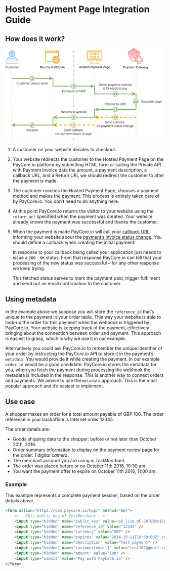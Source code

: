 # Hosted Payment Page Integration Guide


## How does it work?

![HPP Interaction](images/hpp-interaction.png)

1.  A customer on your website decides to checkout.
    
2.  Your website redirects the customer to the Hosted Payment Page on the PayCore.io platform by submitting HTML form or calling the Private API with Payment Invoice data the amount, a payment description, a callback URL, and a Return URL we should redirect the customer to after the payment is made.
        
3.  The customer reaches the Hosted Payment Page, chooses a payment method and makes the payment. This process is entirely taken care of by PayCore.io. You don’t need to do anything here.

4.  At this point PayCore.io returns the visitor to your website using the  `return_url`  specified when the payment was created. Your website already knows the payment was successful and thanks the customer.

5.  When the payment is made PayCore.io will call your  [callback URL](/integration/callbacks/)  informing your website about the  [payment’s invoice status change](/products/commerce/payment-invoice/). You should define a callback when creating the initial payment.
    
    In response to your callback being called your application just needs to issue a  `200  OK`  status. From that response PayCore.io can tell that your processing of the new status was successful – for any other response we keep trying.

    This fetched status serves to mark the payment paid, trigger fulfilment and send out an email confirmation to the customer.


## Using metadata

In the example above we suppose you will store the  `reference_id`  that’s unique to the payment in your order table. This way your website is able to look-up the order for this payment when the webhook is triggered by PayCore.io. Your website is keeping track of the payment, effectively bringing about the connection between order and payment. This approach is easiest to grasp, which is why we use it in our example.

Alternatively you could ask PayCore.io to remember the unique identifier of your order by instructing the PayCore.io API to store it in the payment’s  `metadata`. You would provide it while creating the payment. In our example  `order_id` would be a good candidate. PayCore.io stores the metadata for you, when you fetch the payment during processing the webhook the metadata is included in the response. This is another way to connect orders and payments. We advise to use the  `metadata`  approach. This is the most popular approach and it’s easiest to implement.


## Use case

A shopper makes an order for a total amount payable of GBP 100. The order reference in your backoffice is Internet order 12345.

The order details are:

-   Goods shipping date to the shopper: before or not later than October 20th, 2016.
-   Order summary information to display on the payment review page for the order: _1 digital camera_.
-   The merchant account you are using is _TestMerchant_.
-   The order was placed before or on October 11th 2016, 10:30 am.
-   You want the payment offer to expire on October 11th 2016, 11:00 am.

### Example

This example represents a complete payment session, based on the order details above.

```html
<form action="https://com.paycore.io/hpp/" method="GET">
    <!-- This public key of TestMerchant -->
    <input type="hidden" name="public_key" value="pk_live_mF-EbTQBhz15e4AWAQNq-CFrBIdAEKG2pFSuj7JudNY"/>
    <input type="hidden" name="reference_id" value="12345" />
    <input type="hidden" name="currency" value="GBP" />
    <input type="hidden" name="expires" value="2014-10-11T10:30:00Z" />
    <input type="hidden" name="description" value="Test payment" />
    <input type="hidden" name="customer[email]" value="test102@gmail.com" />
    <input type="hidden" name="amount" value="100" />
    <input type="submit" value="Pay with PayCore.io" />
</form>

```